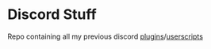 # Discord Stuff
 Repo containing all my previous discord [plugins](./BD/README.md#betterdiscord-plugins)/[userscripts](./US/README.md#userscripts)
